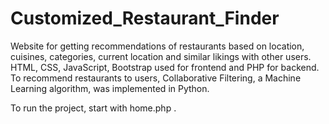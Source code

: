 # Customized_Restaurant_Finder
Website for getting recommendations of restaurants based on location, cuisines, categories, current location and 
similar likings with other users. HTML, CSS, JavaScript, Bootstrap used for frontend and PHP for backend. 
To recommend restaurants to users, Collaborative Filtering, a Machine Learning algorithm, was implemented in Python. 

To run the project, start with home.php .
